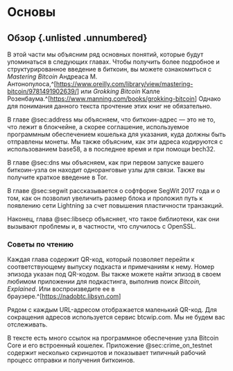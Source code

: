 # Основы

## Обзор {.unlisted .unnumbered}

В этой части мы объясним ряд основных понятий, которые будут упоминаться в следующих главах. Чтобы получить более подробное и структурированное введение в биткоин, вы можете ознакомиться с _Mastering Bitcoin_ Андреаса М. Антонопулоса,^[<https://www.oreilly.com/library/view/mastering-bitcoin/9781491902639/>] или _Grokking Bitcoin_ Калле Розенбаума.^[<https://www.manning.com/books/grokking-bitcoin>] Однако для понимания данного текста прочтение этих книг не обязательно.

В главе @sec:address мы объясняем, что биткоин-адрес — это не то, что лежит в блокчейне, а скорее соглашение, используемое программным обеспечением кошелька для указания, куда должны быть отправлены монеты. Мы также объясним, как эти адреса кодируются с использованием base58, а в последнее время и при помощи bech32.

В главе @sec:dns мы объясняем, как при первом запуске вашего биткоин-узла он находит одноранговые узлы для связи. Также вы получите краткое введение в Tor.

В главе @sec:segwit рассказывается о софтфорке SegWit 2017 года и о том, как он позволил увеличить размер блока и проложил путь к появлению сети Lightning за счет повышения пластичности транзакций.

Наконец, глава @sec:libsecp объясняет, что такое библиотеки, как они вызывают проблемы и, в частности, что случилось с OpenSSL.

### Советы по чтению

Каждая глава содержит QR-код, который позволяет перейти к соответствующему выпуску подкаста и примечаниям к нему. Номер эпизода указан под QR-кодом. Вы также можете найти эпизод в своем любимом приложении для подкастинга, выполнив поиск _Bitcoin, Explained_. Или воспроизведите ее в браузере.^[<https://nadobtc.libsyn.com>]

Рядом с каждым URL-адресом отображается маленький QR-код. Для сокращения адресов используется сервис btcwip.com. Мы не будем вас отслеживать.

В тексте есть много ссылок на программное обеспечение узла Bitcoin Core и его встроенный кошелек. Приложение @sec:crime_on_testnet содержит несколько скриншотов и показывает типичный рабочий процесс отправки и получения биткоинов.
